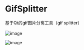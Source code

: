 # GifSplitter
基于Qt的gif图片分离工具（gif splitter）  
    
![image](https://github.com/snolkmg/GifSplitter/blob/master/screenshot/example.png)
  
![image](https://github.com/snolkmg/GifSplitter/blob/master/screenshot/LakePowell.png)
